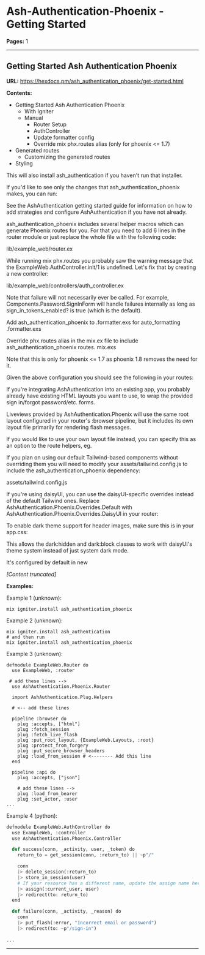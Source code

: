 # Ash-Authentication-Phoenix - Getting Started

**Pages:** 1

---

## Getting Started Ash Authentication Phoenix

**URL:** https://hexdocs.pm/ash_authentication_phoenix/get-started.html

**Contents:**
- Getting Started Ash Authentication Phoenix
  - With Igniter
  - Manual
    - Router Setup
    - AuthController
    - Update formatter config
    - Override mix phx.routes alias (only for phoenix <= 1.7)
- Generated routes
  - Customizing the generated routes
- Styling

This will also install ash_authentication if you haven't run that installer.

If you'd like to see only the changes that ash_authentication_phoenix makes, you can run:

See the AshAuthentication getting started guide for information on how to add strategies and configure AshAuthentication if you have not already.

ash_authentication_phoenix includes several helper macros which can generate Phoenix routes for you. For that you need to add 6 lines in the router module or just replace the whole file with the following code:

lib/example_web/router.ex

While running mix phx.routes you probably saw the warning message that the ExampleWeb.AuthController.init/1 is undefined. Let's fix that by creating a new controller:

lib/example_web/controllers/auth_controller.ex

Note that failure will not necessarily ever be called. For example, Components.Password.SignInForm will handle failures internally as long as sign_in_tokens_enabled? is true (which is the default).

Add ash_authentication_phoenix to .formatter.exs for auto_formatting .formatter.exs

Override phx.routes alias in the mix.ex file to include ash_authentication_phoenix routes. mix.exs

Note that this is only for phoenix <= 1.7 as phoenix 1.8 removes the need for it.

Given the above configuration you should see the following in your routes:

If you're integrating AshAuthentication into an existing app, you probably already have existing HTML layouts you want to use, to wrap the provided sign in/forgot password/etc. forms.

Liveviews provided by AshAuthentication.Phoenix will use the same root layout configured in your router's :browser pipeline, but it includes its own layout file primarily for rendering flash messages.

If you would like to use your own layout file instead, you can specify this as an option to the route helpers, eg.

If you plan on using our default Tailwind-based components without overriding them you will need to modify your assets/tailwind.config.js to include the ash_authentication_phoenix dependency:

assets/tailwind.config.js

If you're using daisyUI, you can use the daisyUI-specific overrides instead of the default Tailwind ones. Replace AshAuthentication.Phoenix.Overrides.Default with AshAuthentication.Phoenix.Overrides.DaisyUI in your router:

To enable dark theme support for header images, make sure this is in your app.css:

This allows the dark:hidden and dark:block classes to work with daisyUI's theme system instead of just system dark mode.

It's configured by default in new

*[Content truncated]*

**Examples:**

Example 1 (unknown):
```unknown
mix igniter.install ash_authentication_phoenix
```

Example 2 (unknown):
```unknown
mix igniter.install ash_authentication
# and then run
mix igniter.install ash_authentication_phoenix
```

Example 3 (unknown):
```unknown
defmodule ExampleWeb.Router do
  use ExampleWeb, :router

 # add these lines -->
  use AshAuthentication.Phoenix.Router

  import AshAuthentication.Plug.Helpers

  # <-- add these lines

  pipeline :browser do
    plug :accepts, ["html"]
    plug :fetch_session
    plug :fetch_live_flash
    plug :put_root_layout, {ExampleWeb.Layouts, :root}
    plug :protect_from_forgery
    plug :put_secure_browser_headers
    plug :load_from_session # <-------- Add this line
  end

  pipeline :api do
    plug :accepts, ["json"]

    # add these lines -->
    plug :load_from_bearer
    plug :set_actor, :user
...
```

Example 4 (python):
```python
defmodule ExampleWeb.AuthController do
  use ExampleWeb, :controller
  use AshAuthentication.Phoenix.Controller

  def success(conn, _activity, user, _token) do
    return_to = get_session(conn, :return_to) || ~p"/"

    conn
    |> delete_session(:return_to)
    |> store_in_session(user)
    # If your resource has a different name, update the assign name here (i.e :current_admin)
    |> assign(:current_user, user)
    |> redirect(to: return_to)
  end

  def failure(conn, _activity, _reason) do
    conn
    |> put_flash(:error, "Incorrect email or password")
    |> redirect(to: ~p"/sign-in")
 
...
```

---
